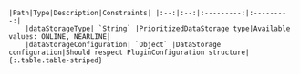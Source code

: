     |Path|Type|Description|Constraints| |:--:|:--:|:---------:|:---------:|
        |dataStorageType| `String` |PrioritizedDataStorage type|Available values: ONLINE, NEARLINE|
        |dataStorageConfiguration| `Object` |DataStorage configuration|Should respect PluginConfiguration structure|
    {:.table.table-striped}
